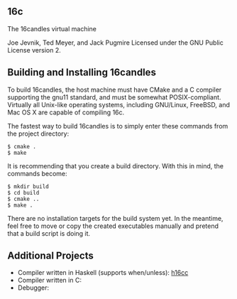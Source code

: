 16c
---

The 16candles virtual machine

Joe Jevnik, Ted Meyer, and Jack Pugmire
Licensed under the GNU Public License version 2.


Building and Installing 16candles
---------------------------------

To build 16candles, the host machine must have CMake and a C compiler
supporting the gnu11 standard, and must be somewhat POSIX-compliant. Virtually
all Unix-like operating systems, including GNU/Linux, FreeBSD, and Mac OS X are
capable of compiling 16c.

The fastest way to build 16candles is to simply enter these commands from the
project directory:

    $ cmake .
    $ make

It is recommending that you create a build directory. With this in mind, the
commands become:

    $ mkdir build
    $ cd build
    $ cmake ..
    $ make .

There are no installation targets for the build system yet. In the meantime,
feel free to move or copy the created executables manually and pretend that a
build script is doing it.


Additional Projects
-------------------

- Compiler written in Haskell (supports when/unless):
  [h16cc](https://github.com/llllllllll/16candles_haskell)
- Compiler written in C:
- Debugger:
